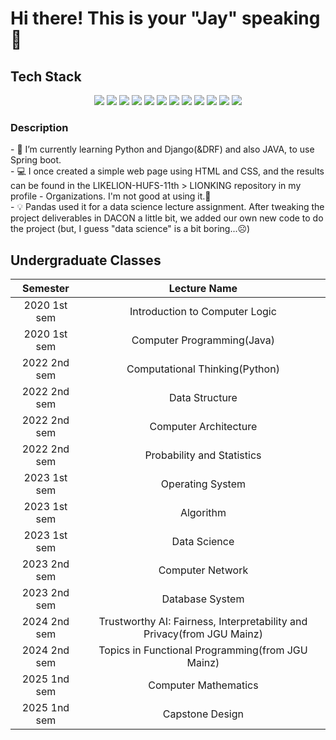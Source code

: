 # Hi there! This is your "Jay" speaking 👋

<div><h2>Tech Stack</h2></div>
<div align=center>
  <img src="https://img.shields.io/badge/Python-3776AB.svg?&style=for-the-badge&logo=Python&logoColor=white">
  <img src="https://img.shields.io/badge/DRF-092E20.svg?&style=for-the-badge&logo=django&logoColor=white">
  <img src="https://img.shields.io/badge/Java-007396.svg?&style=for-the-badge&logo=Java&logoColor=white">
  <img src="https://img.shields.io/badge/MySQL-4479A1.svg?&style=for-the-badge&logo=MySQL&logoColor=white"> 
  <img src="https://img.shields.io/badge/MariaDB-003545.svg?&style=for-the-badge&logo=MariaDB&logoColor=white">
  
  <img src="https://img.shields.io/badge/HTML5-E34F26.svg?&style=for-the-badge&logo=HTML5&logoColor=white"> 
  <img src="https://img.shields.io/badge/css3-1572B6.svg?&style=for-the-badge&logo=css3&logoColor=white">
  
  <img src="https://img.shields.io/badge/github-181717.svg?&style=for-the-badge&logo=github&logoColor=white">
  <img src="https://img.shields.io/badge/Git-F05032.svg?&style=for-the-badge&logo=Git&logoColor=white">
  <img src="https://img.shields.io/badge/github%20actions-%232671E5.svg?style=for-the-badge&logo=githubactions&logoColor=white">
  <img src="https://img.shields.io/badge/JIRA-0052CC.svg?&style=for-the-badge&logo=JIRA&logoColor=white">
  <img src="https://img.shields.io/badge/pandas-150458.svg?&style=for-the-badge&logo=pandas&logoColor=white">  
  <br>
</div>

<div><h3>Description</h3></div>
- 🌱 I’m currently learning Python and Django(&DRF) and also JAVA, to use Spring boot.
<br>
- 💻 I once created a simple web page using HTML and CSS, and the results can be found in the LIKELION-HUFS-11th > LIONKING repository in my profile - Organizations. I'm not good at using it.🫢
<br>
- 💡 Pandas used it for a data science lecture assignment. After tweaking the project deliverables in DACON a little bit, we added our own new code to do the project (but, I guess "data science" is a bit boring...☹️)

<!--
**bestfourteen14/bestfourteen14** is a ✨ _special_ ✨ repository because its `README.md` (this file) appears on your GitHub profile.

Here are some ideas to get you started:

- 🔭 I’m currently working on ...
- 🌱 I’m currently learning ...
- 👯 I’m looking to collaborate on ...
- 🤔 I’m looking for help with ...
- 💬 Ask me about ...
- 📫 How to reach me: ...
- 😄 Pronouns: ...
- ⚡ Fun fact: ...
-->

## Undergraduate Classes
<div align=center>

|Semester|Lecture Name|
|:--------------------------:|:-----------------------------------------:|
|2020&nbsp;1st sem |Introduction to Computer Logic|
|2020&nbsp;1st sem |Computer Programming(Java)|
|2022&nbsp;2nd sem |Computational Thinking(Python)|
|2022&nbsp;2nd sem |Data Structure|
|2022&nbsp;2nd sem |Computer Architecture|
|2022&nbsp;2nd sem |Probability and Statistics|
|2023&nbsp;1st sem |Operating System|
|2023&nbsp;1st sem |Algorithm|
|2023&nbsp;1st sem |Data Science|
|2023&nbsp;2nd sem |Computer Network|
|2023&nbsp;2nd sem |Database System|
|2024&nbsp;2nd sem |Trustworthy AI: Fairness, Interpretability and Privacy(from JGU Mainz)|
|2024&nbsp;2nd sem |Topics in Functional Programming(from JGU Mainz)|
|2025&nbsp;1nd sem |Computer Mathematics|
|2025&nbsp;1nd sem |Capstone Design|

</div>
